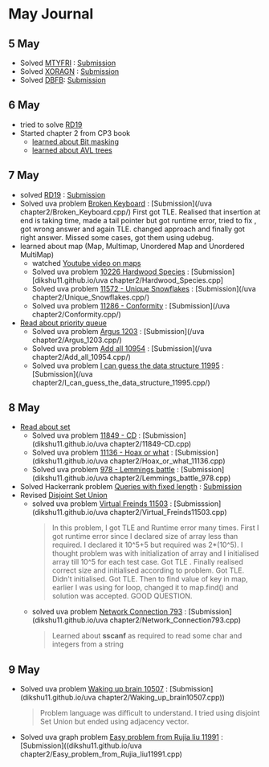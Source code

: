 # May Journal

## 5 May
* Solved     [MTYFRI](https://www.codechef.com/MAY18B/problems/MTYFRI) : [Submission](https://www.codechef.com/viewsolution/18430349)
* Solved     [XORAGN](https://www.codechef.com/MAY18B/problems/XORAGN) : [Submission](https://www.codechef.com/viewsolution/18436018)
* Solved      [DBFB](https://www.codechef.com/MAY18B/problems/DBFB):   [Submission](https://www.codechef.com/submit/complete/18436831)


## 6 May
*  tried to solve  [RD19](https://www.codechef.com/MAY18B/problems/RD19)
* Started chapter 2 from CP3 book
  - [learned about Bit masking](https://www.youtube.com/watch?v=NLKQEOgBAnw)
  - [learned about AVL trees](https://www.youtube.com/watch?v=rbg7Qf8GkQ4)
  
  
## 7 May
* solved [RD19](https://www.codechef.com/MAY18B/problems/RD19) : [Submission](https://www.codechef.com/viewsolution/18458191)
* Solved uva problem [Broken Keyboard](https://uva.onlinejudge.org/index.php?option=com_onlinejudge&Itemid=8&category=24&page=show_problem&problem=3139) : [Submission](/uva chapter2/Broken_Keyboard.cpp/)  First got TLE. Realised that insertion at end is taking time, made a tail pointer but got runtime error, tried to fix , got wrong answer and again TLE. changed approach and finally got right answer. Missed some cases, got them using udebug.
* learned about map (Map, Multimap, Unordered Map and Unordered MultiMap)
  - watched [Youtube video on maps](https://www.youtube.com/watch?v=TVgNpUWuhWs)
  - Solved uva problem  [10226 Hardwood Species](https://uva.onlinejudge.org/index.php?option=com_onlinejudge&Itemid=8&category=24&page=show_problem&problem=1167)  : [Submission][dikshu11.github.io/uva chapter2/Hardwood_Species.cpp]
  - Solved uva problem [11572 - Unique Snowflakes](https://uva.onlinejudge.org/index.php?option=com_onlinejudge&Itemid=8&page=show_problem&category=24&problem=2619&mosmsg=Submission+received+with+ID+21274658) :     [Submission](/uva chapter2/Unique_Snowflakes.cpp/)
  - Solved uva problem  [11286 - Conformity](https://uva.onlinejudge.org/index.php?option=com_onlinejudge&Itemid=8&page=show_problem&category=24&problem=2261&mosmsg=Submission+received+with+ID+21274272) :  [Submission](/uva chapter2/Conformity.cpp/)
* [Read about priority queue](https://www.geeksforgeeks.org/implement-min-heap-using-stl/)
  - Solved uva problem [Argus 1203](https://uva.onlinejudge.org/index.php?option=com_onlinejudge&Itemid=8&page=show_problem&category=24&problem=3644&mosmsg=Submission+received+with+ID+21275372) :          [Submission](/uva chapter2/Argus_1203.cpp/)
  - Solved uva problem [Add all 10954](https://uva.onlinejudge.org/external/109/10954.pdf) : [Submission](/uva chapter2/Add_all_10954.cpp/)
  - Solved uva problem [I can guess the data structure 11995](https://uva.onlinejudge.org/index.php?option=com_onlinejudge&Itemid=8&page=show_problem&category=24&problem=3146&mosmsg=Submission+received+with+ID+21276833) : [Submission](/uva chapter2/I_can_guess_the_data_structure_11995.cpp/)
  
## 8 May

* [Read about set](https://www.geeksforgeeks.org/set-in-cpp-stl/)
  - Solved uva problem [11849 - CD](https://uva.onlinejudge.org/index.php?option=com_onlinejudge&Itemid=8&page=show_problem&category=24&problem=2949&mosmsg=Submission+received+with+ID+21277088) : [Submission](dikshu11.github.io/uva chapter2/11849-CD.cpp)
  - Solved uva problem [11136 - Hoax or what](https://uva.onlinejudge.org/index.php?option=com_onlinejudge&Itemid=8&page=show_problem&category=24&problem=2077&mosmsg=Submission+received+with+ID+21278766) : [Submission](dikshu11.github.io/uva chapter2/Hoax_or_what_11136.cpp)
  - Solved uva problem [978 - Lemmings battle](https://uva.onlinejudge.org/index.php?option=com_onlinejudge&Itemid=8&category=24&page=show_problem&problem=919) : [Submission](dikshu11.github.io/uva chapter2/Lemmings_battle_978.cpp)
* Solved Hackerrank problem  [Queries with fixed length](https://www.hackerrank.com/challenges/queries-with-fixed-length/problem) : [Submission](https://www.hackerrank.com/challenges/queries-with-fixed-length/submissions/code/72349532)
* Revised [Disjoint Set Union](https://www.hackerearth.com/practice/data-structures/disjoint-data-strutures/basics-of-disjoint-data-structures/tutorial/)
  - solved uva problem [Virtual Freinds 11503](https://uva.onlinejudge.org/index.php?option=com_onlinejudge&Itemid=8&category=24&page=show_problem&problem=2498) : [Submisssion](dikshu11.github.io/uva chapter2/Virtual_Freinds11503.cpp) 
     > In this problem, I got TLE and Runtime error many times. First I got runtime error since I declared size of array less than required. I declared it 10^5+5 but required was 2*(10^5). I thought problem was with initialization of array and I initialised array till 10^5 for each test case. Got TLE . Finally realised correct size and initialised according to problem. Got TLE. Didn't initialised. Got TLE. Then to find value of key in map, earlier I was using for loop, changed it to map.find() and solution was accepted. GOOD QUESTION.
  - solved uva problem [Network Connection 793](https://uva.onlinejudge.org/index.php?option=com_onlinejudge&Itemid=8&category=24&page=show_problem&problem=734) : [Submission](dikshu11.github.io/uva chapter2/Network_Connection793.cpp)
     > Learned about **sscanf** as required to read some char and integers from a string
     
 ##  9 May
 
 * Solved uva problem [Waking up brain 10507](https://uva.onlinejudge.org/index.php?option=com_onlinejudge&Itemid=8&category=24&page=show_problem&problem=1448) : [Submission](dikshu11.github.io/uva chapter2/Waking_up_brain10507.cpp))
    > Problem language was difficult to understand. I tried using disjoint Set Union but ended using adjacency vector. 
 * Solved uva graph problem  [Easy problem from Rujia liu 11991](https://uva.onlinejudge.org/index.php?option=com_onlinejudge&Itemid=8&page=show_problem&category=24&problem=3142&mosmsg=Submission+received+with+ID+21287114) : [Submission]((dikshu11.github.io/uva chapter2/Easy_problem_from_Rujia_liu11991.cpp)
  
  
  
          
       
          

  
